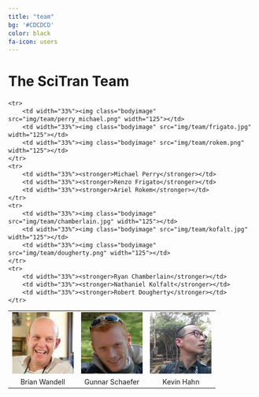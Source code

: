 ```yaml
---
title: "team"
bg: '#CDCDCD'
color: black
fa-icon: users
---
```


# The SciTran Team



<table style="text-align:center">
	<tr>
		<td width="33%"><img class="bodyimage" src="img/team/wandell.jpg" width="125"></td>
		<td width="33%"><img class="bodyimage" src="img/team/shaefer.png" width="125"></td>
		<td width="33%"><img class="bodyimage" src="img/team/hahn.jpg" width="125"></td>
	</tr>
	<tr>
		<td width="33%"><stronger>Brian Wandell</stronger></td>
		<td width="33%"><stronger>Gunnar Schaefer</stronger></td>
		<td width="33%"><stronger>Kevin Hahn</stronger></td>	
	</tr>
	
	<tr>
		<td width="33%"><img class="bodyimage" src="img/team/perry_michael.png" width="125"></td>
		<td width="33%"><img class="bodyimage" src="img/team/frigato.jpg" width="125"></td>
		<td width="33%"><img class="bodyimage" src="img/team/rokem.png" width="125"></td>
	</tr>
	<tr>
		<td width="33%"><stronger>Michael Perry</stronger></td>
		<td width="33%"><stronger>Renzo Frigato</stronger></td>	
		<td width="33%"><stronger>Ariel Rokem</stronger></td>
	</tr>
	<tr>
		<td width="33%"><img class="bodyimage" src="img/team/chamberlain.jpg" width="125"></td>
		<td width="33%"><img class="bodyimage" src="img/team/kofalt.jpg" width="125"></td>
		<td width="33%"><img class="bodyimage" src="img/team/dougherty.png" width="125"></td>
	</tr>
	<tr>
		<td width="33%"><stronger>Ryan Chamberlain</stronger></td>
		<td width="33%"><stronger>Nathaniel Kolfalt</stronger></td>
		<td width="33%"><stronger>Robert Dougherty</stronger></td>
	</tr>
</table>


<!--
<table style="text-align:center">
	<tr>
		<td width="33%"><stronger>Ariel Rokem</stronger></td>
		<td width="33%"><stronger>Nathaniel Kolfalt</stronger></td>
		<td width="33%"><stronger>Robert Dougherty</stronger></td>
	</tr>
	<tr>
		<td width="33%"><stronger>Ryan Chamberlain</stronger></td>
	</tr>
</table>

-->